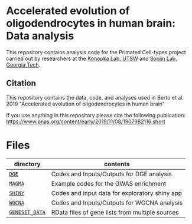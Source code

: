 Accelerated evolution of oligodendrocytes in human brain: Data analysis
==========================

This repository contains analysis code for the Primated Cell-types project carried out by researchers at the [Konopka Lab, UTSW](http://konopkalab.org/) and [Soojin Lab, Georgia Tech](http://www.yilab.gatech.edu/).

## Citation
This repository contains the data, code, and analyses used in Berto et al. 2019 "Accelerated evolution of oligodendrocytes in human brain"

If you use anything in this repository please cite the following publication:
https://www.pnas.org/content/early/2019/11/08/1907982116.short

# Files
| directory | contents | 
| --------- | -------- | 
| [`DGE`](DGE/) | Codes and Inputs/Outputs for DGE analysis | 
| [`MAGMA`](MAGMA/) | Example codes for the GWAS enrichment | 
| [`SHINY`](SHINY/) | Codes and input data for exploratory shiny app | 
| [`WGCNA`](WGCNA/) | Codes and Inputs/Outputs for WGCNA analysis | 
| [`GENESET_DATA`](GENESET_DATA/) | RData files of gene lists from multiple sources | 
